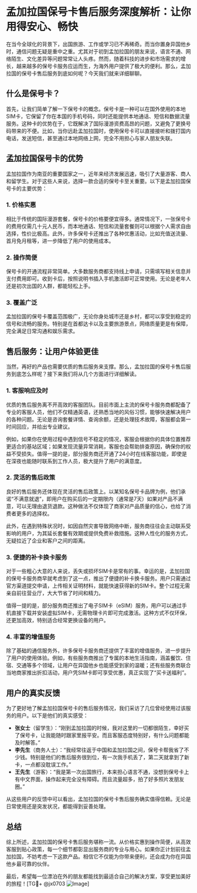 # 孟加拉国保号卡售后服务深度解析：让你用得安心、畅快

在当今全球化的背景下，出国旅游、工作或学习已不再稀奇。而当你置身异国他乡时，通信问题无疑是重中之重。尤其对于初到孟加拉国的朋友来说，语言不通、网络陌生、文化差异等问题常常让人头疼。然而，随着科技的进步和市场需求的增长，越来越多的保号卡服务应运而生，为海外用户提供了极大的便利。那么，孟加拉国的保号卡售后服务到底如何呢？今天我们就来详细聊聊。

## 什么是保号卡？

首先，让我们简单了解一下保号卡的概念。保号卡是一种可以在国外使用的本地SIM卡，它保留了你在本国的手机号码，同时还能提供本地通话、短信和数据流量服务。这种卡的优势在于，它既解决了国际漫游资费高昂的问题，又避免了更换号码带来的不便。比如，当你远赴孟加拉国时，使用保号卡可以直接接听和拨打国内电话，发送短信，甚至通过本地网络上网，完全不用担心与家人朋友失联。

## 孟加拉国保号卡的优势

孟加拉国作为南亚的重要国家之一，近年来经济发展迅速，吸引了大量游客、商人和留学生。对于这些人来说，选择一款合适的保号卡至关重要。以下是孟加拉国保号卡的主要优势：

### 1. **价格实惠**
相比于传统的国际漫游套餐，保号卡的价格要便宜得多。通常情况下，一张保号卡的费用仅需几十元人民币，而本地通话、短信和流量套餐则可以根据个人需求自由选择，性价比极高。此外，许多保号卡还推出了各种优惠活动，比如充值送流量、首月免月租等，进一步降低了用户的使用成本。

### 2. **操作简便**
保号卡的开通流程非常简单。大多数服务商都支持线上申请，只需填写相关信息并支付费用即可。收到卡后，按照说明书插入手机激活即可正常使用。无论是老年人还是初次出国的人群，都能轻松上手。

### 3. **覆盖广泛**
孟加拉国的保号卡覆盖范围极广，无论你身处城市还是乡村，都可以享受到稳定的信号和流畅的服务。特别是在首都达卡以及主要旅游景点，网络质量更是有保障，完全满足日常沟通和娱乐需求。

## 售后服务：让用户体验更佳

当然，再好的产品也需要优质的售后服务来支撑。那么，孟加拉国的保号卡售后服务到底怎么样呢？接下来我们将从几个方面进行详细解读。

### 1. **客服响应及时**

优质的售后服务离不开高效的客服团队。目前市面上主流的保号卡服务商都配备了专业的客服人员，他们不仅精通英语，还熟悉当地的风俗习惯，能够快速解决用户的各种问题。无论是咨询套餐详情、查询余额，还是处理技术故障，客服都会第一时间回应，并给出专业建议。

例如，如果你在使用过程中遇到信号不稳定的情况，客服会根据你的具体位置推荐更适合的基站区域；如果发现流量异常消耗，客服也会帮助排查原因，确保你的权益不受损失。值得一提的是，部分服务商还开通了24小时在线客服功能，即使是在深夜也能随时联系到工作人员，极大提升了用户的满意度。

### 2. **灵活的售后政策**

良好的售后服务还体现在灵活的售后政策上。以某知名保号卡品牌为例，他们承诺“不满意就退”，即用户在购买后的一定期限内（通常是7天）如果对产品不满意，可以无理由退货退款。这种做法不仅体现了商家对产品质量的信心，也给了消费者更多的选择权。

此外，在遇到特殊状况时，如因自然灾害导致网络中断，服务商往往会主动联系受影响的用户，为其延长套餐有效期或提供免费补救措施。这种人性化的服务方式，无疑拉近了企业和客户之间的距离。

### 3. **便捷的补卡换卡服务**

对于一些粗心大意的人来说，丢失或损坏SIM卡是常有的事。幸运的是，孟加拉国的保号卡服务商早就考虑到了这一点，推出了便捷的补卡换卡服务。用户只需通过官方渠道提交申请，上传相关证明材料，就能快速获得新的SIM卡。整个过程无需亲自前往营业厅，大大节省了时间和精力。

值得一提的是，部分服务商还推出了电子SIM卡（eSIM）服务，用户可以通过手机直接下载并安装虚拟SIM卡，无需物理卡片即可完成激活。这种方式不仅环保，还更加高效，特别适合经常更换设备的用户。

### 4. **丰富的增值服务**

除了基础的通信服务外，许多保号卡服务商还提供了丰富的增值服务，进一步提升了用户的使用体验。例如，有些服务商推出了专属的本地生活指南，涵盖餐饮、住宿、交通等多个领域，让用户在异国他乡也能感受到家的温暖；还有些服务商联合当地商家推出折扣活动，用户凭SIM卡即可享受优惠，真正实现了“买卡送福利”。

## 用户的真实反馈

为了更好地了解孟加拉国保号卡的售后服务情况，我们采访了几位曾经使用过该服务的用户。以下是他们的真实感受：

- **张女士**（留学生）：“刚到孟加拉国的时候，我对这里的一切都很陌生，幸好买了保号卡，让我能随时跟家里报平安。而且客服态度特别好，有什么问题都能及时解答。”
- **李先生**（商务人士）：“我经常往返于中国和孟加拉国之间，保号卡帮我省了不少钱。特别是他们的售后服务很到位，有一次我手机丢了，第二天就拿到了新卡，一点都没耽误工作。”
- **王先生**（游客）：“我是第一次出国旅行，本来担心语言不通，没想到保号卡上有中文界面，操作起来完全没有障碍。而且流量超多，拍了好多照片发朋友圈。”

从这些用户的反馈中可以看出，孟加拉国的保号卡售后服务确实值得信赖。无论是日常使用还是突发状况，都能得到妥善处理。

## 总结

综上所述，孟加拉国的保号卡售后服务堪称一流。从价格实惠到操作简便，从高效客服到贴心政策，每一个细节都彰显出服务商的专业与用心。如果你正计划前往孟加拉国，不妨考虑一下这款产品。相信它不仅能为你带来便利，还会成为你在异国他乡最可靠的伙伴。

最后，希望每一位漂泊在外的朋友都能找到最适合自己的解决方案，享受更加美好的旅程！[TG💪+ @jx0703 ![Image](https://github.com/user-attachments/assets/dbca1d08-cadb-493c-b0ec-ad6f7a83f270)]